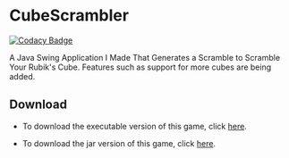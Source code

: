 # CubeScrambler

[![Codacy Badge](https://api.codacy.com/project/badge/Grade/dcf8c043c3ec47c1994574387eaf8993)](https://app.codacy.com/app/hparcells/CubeScrambler?utm_source=github.com&utm_medium=referral&utm_content=hparcells/CubeScrambler&utm_campaign=badger)

A Java Swing Application I Made That Generates a Scramble to Scramble Your Rubik's Cube. Features such as support for more cubes are being added.

## Download
- To download the executable version of this game, click [here](https://github.com/hparcells/CubeScrambler/releases/download/v3.0.1/CubeScrambler.exe).

- To download the jar version of this game, click [here](https://github.com/hparcells/CubeScrambler/releases/download/v3.0.1/CubeScrambler.jar).
